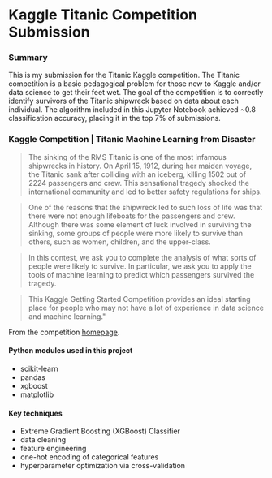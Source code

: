 # Kaggle Titanic Competition Submission
### Summary
This is my submission for the Titanic Kaggle competition. The Titanic competition is a basic pedagogical problem for those new to Kaggle and/or data science to get their feet wet.
The goal of the competition is to correctly identify survivors of the Titanic shipwreck based on data about
each individual. The algorithm included in this Jupyter Notebook achieved ~0.8 classification accuracy, placing it in the top 7% of submissions.

### Kaggle Competition | Titanic Machine Learning from Disaster

>The sinking of the RMS Titanic is one of the most infamous shipwrecks in history.  On April 15, 1912, during her maiden voyage, the Titanic sank after colliding with an iceberg, killing 1502 out of 2224 passengers and crew.  This sensational tragedy shocked the international community and led to better safety regulations for ships.

>One of the reasons that the shipwreck led to such loss of life was that there were not enough lifeboats for the passengers and crew.  Although there was some element of luck involved in surviving the sinking, some groups of people were more likely to survive than others, such as women, children, and the upper-class.

>In this contest, we ask you to complete the analysis of what sorts of people were likely to survive.  In particular, we ask you to apply the tools of machine learning to predict which passengers survived the tragedy.

>This Kaggle Getting Started Competition provides an ideal starting place for people who may not have a lot of experience in data science and machine learning."

From the competition [homepage](http://www.kaggle.com/c/titanic-gettingStarted).

#### Python modules used in this project
*   scikit-learn
*   pandas
*   xgboost
*   matplotlib

#### Key techniques
*   Extreme Gradient Boosting (XGBoost) Classifier
*   data cleaning
*   feature engineering
*   one-hot encoding of categorical features
*   hyperparameter optimization via cross-validation

